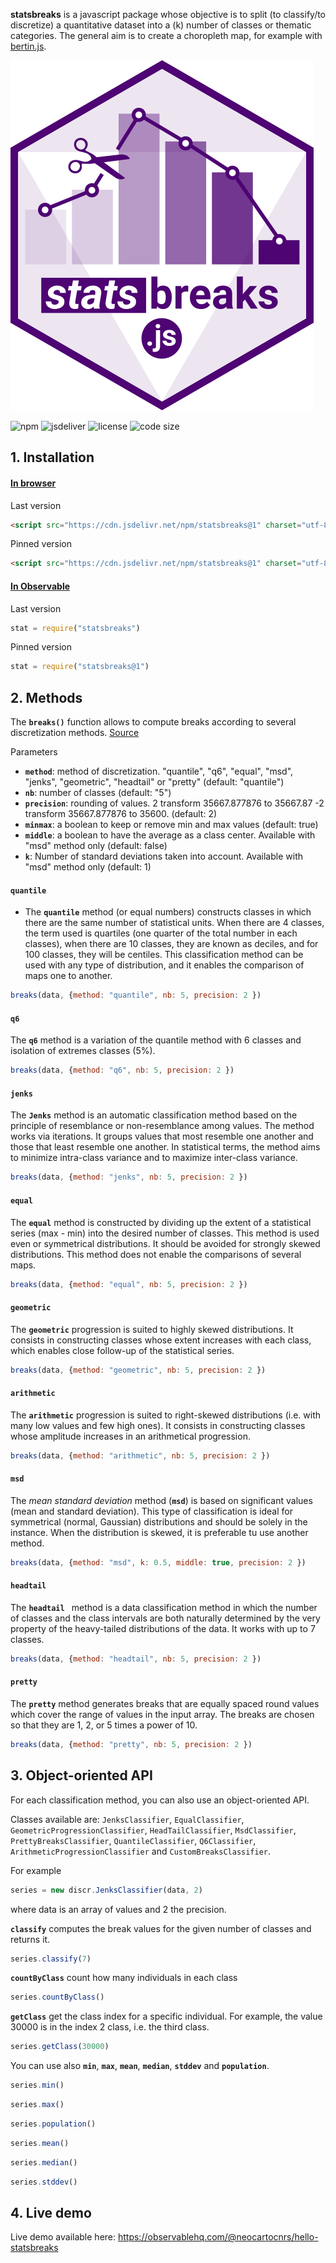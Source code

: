 
**statsbreaks** is a javascript package whose objective is to split (to classify/to discretize) a quantitative dataset into a (k) number of classes or thematic categories.
The general aim is to create a choropleth map, for example with [bertin.js](https://observablehq.com/@neocartocnrs/bertin-js-chropoleth?collection=@neocartocnrs/bertin).

![logo](img/statsbreaks.svg)

![npm](https://img.shields.io/npm/v/statsbreaks)
![jsdeliver](https://img.shields.io/jsdelivr/npm/hw/statsbreaks)
![license](https://img.shields.io/badge/license-MIT-success)
![code size](https://img.shields.io/github/languages/code-size/neocarto/statsbreaks)

## 1. Installation

#### <ins>In browser</ins>

Last version

```html
<script src="https://cdn.jsdelivr.net/npm/statsbreaks@1" charset="utf-8"></script>
```

Pinned version

```html
<script src="https://cdn.jsdelivr.net/npm/statsbreaks@1" charset="utf-8"></script>
```

#### <ins>In Observable</ins>

Last version

~~~js
stat = require("statsbreaks")
~~~

Pinned version

~~~js
stat = require("statsbreaks@1")
~~~

## 2. Methods

The **`breaks()`** function allows to compute breaks according to several discretization methods. [Source](https://github.com/neocarto/statsbreaks/blob/main/src/breaks.js)

Parameters

- <b>`method`</b>: method of discretization. "quantile", "q6", "equal", "msd", "jenks", "geometric", "headtail" or "pretty" (default: "quantile")
- <b>`nb`</b>: number of classes (default: "5")
- <b>`precision`</b>: rounding of values. 2 transform 35667.877876 to 35667.87 -2 transform 35667.877876 to 35600. (default: 2)
- <b>`minmax`</b>: a boolean to keep or remove min and max values (default: true)
- <b>`middle`</b>: a boolean to have the average as a class center. Available with "msd" method only (default: false)
- <b>`k`</b>: Number of standard deviations taken into account. Available with "msd" method only (default: 1)

#### `quantile` 

- The **`quantile`** method (or equal numbers) constructs classes in which there are the same number of statistical units. When there are 4 classes, the term used is quartiles (one quarter of the total number in each classes), when there are 10 classes, they are known as deciles, and for 100 classes, they will be centiles. This classification method can be used with any type of distribution, and it enables the comparison of maps one to another.

~~~js
breaks(data, {method: "quantile", nb: 5, precision: 2 })
~~~

#### `q6`

The **`q6`** method is a variation of the quantile method with 6 classes and isolation of extremes classes (5%).

~~~js
breaks(data, {method: "q6", nb: 5, precision: 2 })
~~~

#### `jenks`

The **`Jenks`** method is an automatic classification method based on the principle of resemblance or non-resemblance among values. The method works via iterations. It groups values that most resemble one another and those that least resemble one another. In statistical terms, the method aims to minimize intra-class variance and to maximize inter-class variance.

~~~js
breaks(data, {method: "jenks", nb: 5, precision: 2 })
~~~

#### `equal`

The **`equal`** method is constructed by dividing up the extent of a statistical series (max - min) into the desired number of classes. This method is used even or symmetrical distributions. It should be avoided for strongly skewed distributions. This method does not enable the comparisons of several maps.

~~~js
breaks(data, {method: "equal", nb: 5, precision: 2 })
~~~

#### `geometric`

The **`geometric`** progression is suited to highly skewed distributions. It consists in constructing classes whose extent increases with each class, which enables close follow-up of the statistical series.

~~~js
breaks(data, {method: "geometric", nb: 5, precision: 2 })
~~~

#### `arithmetic`

The **`arithmetic`** progression is suited to right-skewed distributions (i.e. with many low values and few high ones). It consists in constructing classes whose amplitude increases in an arithmetical progression.

~~~js
breaks(data, {method: "arithmetic", nb: 5, precision: 2 })
~~~


#### `msd`

The *mean standard deviation* method (**`msd`**) is based on significant values (mean and standard deviation). This type of classification is ideal for symmetrical (normal, Gaussian) distributions and should be solely in the instance. When the distribution is skewed, it is preferable tu use another method.

~~~js
breaks(data, {method: "msd", k: 0.5, middle: true, precision: 2 })
~~~

#### `headtail`

The **`headtail `** method is a data classification method in which the number of classes and the class intervals are both naturally determined by the very property of the heavy-tailed distributions of the data. It works with up to 7 classes.

~~~js
breaks(data, {method: "headtail", nb: 5, precision: 2 })
~~~

#### `pretty`

The **`pretty`**  method generates breaks that are equally spaced round values which cover the range of values in the input array. The breaks are chosen so that they are 1, 2, or 5 times a power of 10.

~~~js
breaks(data, {method: "pretty", nb: 5, precision: 2 })
~~~

## 3. Object-oriented API

For each classification method, you can also use an object-oriented API.

Classes available are: `JenksClassifier`, `EqualClassifier`, `GeometricProgressionClassifier`, `HeadTailClassifier`, `MsdClassifier`, `PrettyBreaksClassifier`, `QuantileClassifier`, `Q6Classifier`, `ArithmeticProgressionClassifier` and `CustomBreaksClassifier`.
  
For example

~~~js
series = new discr.JenksClassifier(data, 2)
~~~

where data is an array of values and 2 the precision.

**`classify`** computes the break values for the given number of classes and returns it.

~~~js
series.classify(7)
~~~

**`countByClass`** count how many individuals in each class

~~~js
series.countByClass()
~~~

**`getClass`** get the class index for a specific individual. For example, the value 30000 is in the index 2 class, i.e. the third class.

~~~js
series.getClass(30000)
~~~

You can use also **`min`**, **`max`**, **`mean`**, **`median`**, **`stddev`** and **`population`**.


~~~js
series.min()
~~~

~~~js
series.max()
~~~

~~~js
series.population()
~~~

~~~js
series.mean()
~~~

~~~js
series.median()
~~~

~~~js
series.stddev()
~~~


## 4. Live demo

Live demo available here: https://observablehq.com/@neocartocnrs/hello-statsbreaks